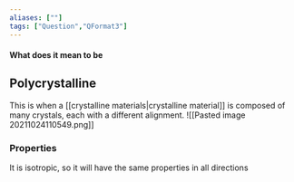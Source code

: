 ```yaml
---
aliases: [""]
tags: ["Question","QFormat3"]
---
```


#### What does it mean to be
## Polycrystalline
This is when a [[crystalline materials|crystalline material]] is composed of many crystals, each with a different alignment.
![[Pasted image 20211024110549.png]]

### Properties
It is isotropic, so it will have the same properties in all directions